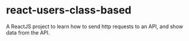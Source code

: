 # react-users-class-based
A ReactJS project to learn how to send http requests to an API, and show data from the API.
